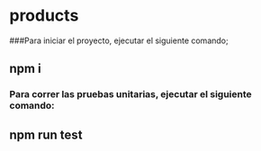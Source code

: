 # products

###Para iniciar el proyecto, ejecutar el siguiente comando;

## npm i

### Para correr las pruebas unitarias, ejecutar el siguiente comando:

## npm run test
